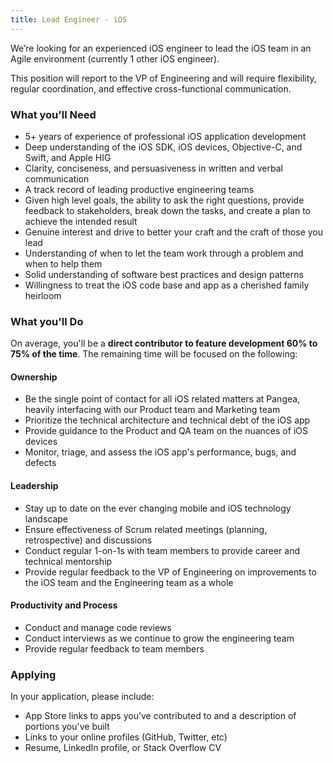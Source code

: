 ```yaml
---
title: Lead Engineer - iOS
---
```


We’re looking for an experienced iOS engineer to lead the iOS team in an Agile environment (currently 1 other iOS engineer).

This position will report to the VP of Engineering and will require flexibility, regular coordination, and effective cross-functional communication.

### What you'll Need
- 5+ years of experience of professional iOS application development
- Deep understanding of the iOS SDK, iOS devices, Objective-C, and Swift, and Apple HIG
- Clarity, conciseness, and persuasiveness in written and verbal communication
- A track record of leading productive engineering teams
- Given high level goals, the ability to ask the right questions, provide feedback to stakeholders, break down the tasks, and create a plan to achieve the intended result
- Genuine interest and drive to better your craft and the craft of those you lead
- Understanding of when to let the team work through a problem and when to help them
- Solid understanding of software best practices and design patterns
- Willingness to treat the iOS code base and app as a cherished family heirloom 

### What you'll Do

On average, you'll be a **direct contributor to feature development 60% to 75% of the time**. The remaining time will be focused on the following: 

#### Ownership
- Be the single point of contact for all iOS related matters at Pangea, heavily interfacing with our Product team and Marketing team
- Prioritize the technical architecture and technical debt of the iOS app
- Provide guidance to the Product and QA team on the nuances of iOS devices
- Monitor, triage, and assess the iOS app's performance, bugs, and defects

#### Leadership
- Stay up to date on the ever changing mobile and iOS technology landscape
- Ensure effectiveness of Scrum related meetings (planning, retrospective) and discussions
- Conduct regular 1-on-1s with team members to provide career and technical mentorship
- Provide regular feedback to the VP of Engineering on improvements to the iOS team and the Engineering team as a whole

#### Productivity and Process
- Conduct and manage code reviews
- Conduct interviews as we continue to grow the engineering team
- Provide regular feedback to team members

### Applying
In your application, please include:

- App Store links to apps you’ve contributed to and a description of portions you've  built
- Links to your online profiles (GitHub, Twitter, etc)
- Resume, LinkedIn profile, or Stack Overflow CV